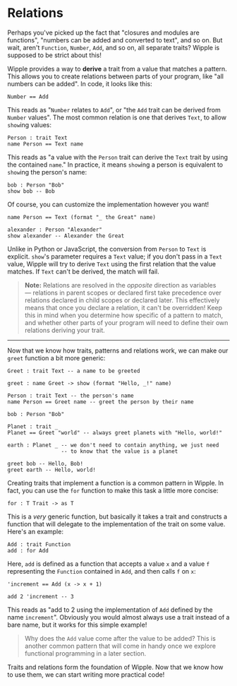 # Relations

Perhaps you've picked up the fact that "closures and modules are functions", "numbers can be added and converted to text", and so on. But wait, aren't `Function`, `Number`, `Add`, and so on, all separate traits? Wipple is supposed to be strict about this!

Wipple provides a way to **derive** a trait from a value that matches a pattern. This allows you to create relations between parts of your program, like "all numbers can be added". In code, it looks like this:

```wipple
Number == Add
```

This reads as "`Number` relates to `Add`", or "the `Add` trait can be derived from `Number` values". The most common relation is one that derives `Text`, to allow `show`ing values:

```wipple
Person : trait Text
name Person == Text name
```

This reads as "a value with the `Person` trait can derive the `Text` trait by using the contained `name`." In practice, it means `show`ing a person is equivalent to `show`ing the person's name:

```wipple
bob : Person "Bob"
show bob -- Bob
```

Of course, you can customize the implementation however you want!

```wipple
name Person == Text (format "_ the Great" name)

alexander : Person "Alexander"
show alexander -- Alexander the Great
```

Unlike in Python or JavaScript, the conversion from `Person` to `Text` is explicit. `show`'s parameter requires a `Text` value; if you don't pass in a `Text` value, Wipple will try to derive `Text` using the first relation that the value matches. If `Text` can't be derived, the match will fail.

> **Note:** Relations are resolved in the _opposite_ direction as variables — relations in parent scopes or declared first take precedence over relations declared in child scopes or declared later. This effectively means that once you declare a relation, it can't be overridden! Keep this in mind when you determine how specific of a pattern to match, and whether other parts of your program will need to define their own relations deriving your trait.

---

Now that we know how traits, patterns and relations work, we can make our `greet` function a bit more generic:

```wipple
Greet : trait Text -- a name to be greeted

greet : name Greet -> show (format "Hello, _!" name)

Person : trait Text -- the person's name
name Person == Greet name -- greet the person by their name

bob : Person "Bob"

Planet : trait _
Planet == Greet "world" -- always greet planets with "Hello, world!"

earth : Planet _ -- we don't need to contain anything, we just need
                 -- to know that the value is a planet

greet bob -- Hello, Bob!
greet earth -- Hello, world!
```

Creating traits that implement a function is a common pattern in Wipple. In fact, you can use the `for` function to make this task a little more concise:

```wipple
for : T Trait -> as T
```

This is a _very_ generic function, but basically it takes a trait and constructs a function that will delegate to the implementation of the trait on some value. Here's an example:

```wipple
Add : trait Function
add : for Add
```

Here, `add` is defined as a function that accepts a value `x` and a value `f` representing the `Function` contained in `Add`, and then calls `f` on `x`:

```wipple
'increment == Add (x -> x + 1)

add 2 'increment -- 3
```

This reads as "add to 2 using the implementation of `Add` defined by the name `increment`". Obviously you would almost always use a trait instead of a bare name, but it works for this simple example!

> Why does the `Add` value come after the value to be added? This is another common pattern that will come in handy once we explore functional programming in a later section.

Traits and relations form the foundation of Wipple. Now that we know how to use them, we can start writing more practical code!
